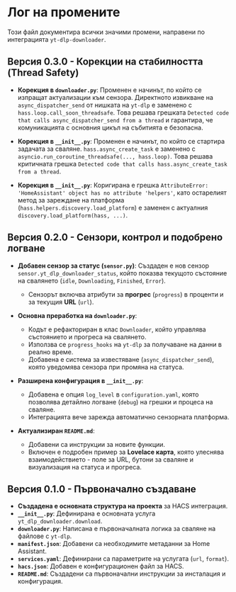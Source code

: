 # Лог на промените

Този файл документира всички значими промени, направени по интеграцията `yt-dlp-downloader`.

## Версия 0.3.0 - Корекции на стабилността (Thread Safety)

*   **Корекция в `downloader.py`**: Променен е начинът, по който се изпращат актуализации към сензора. Директното извикване на `async_dispatcher_send` от нишката на `yt-dlp` е заменено с `hass.loop.call_soon_threadsafe`. Това решава грешката `Detected code that calls async_dispatcher_send from a thread` и гарантира, че комуникацията с основния цикъл на събитията е безопасна.

*   **Корекция в `__init__.py`**: Променен е начинът, по който се стартира задачата за сваляне. `hass.async_create_task` е заменено с `asyncio.run_coroutine_threadsafe(..., hass.loop)`. Това решава критичната грешка `Detected code that calls hass.async_create_task from a thread`.

*   **Корекция в `__init__.py`**: Коригирана е грешка `AttributeError: 'HomeAssistant' object has no attribute 'helpers'`, като остарелият метод за зареждане на платформа (`hass.helpers.discovery.load_platform`) е заменен с актуалния `discovery.load_platform(hass, ...)`.

## Версия 0.2.0 - Сензори, контрол и подобрено логване

*   **Добавен сензор за статус (`sensor.py`)**: Създаден е нов сензор `sensor.yt_dlp_downloader_status`, който показва текущото състояние на свалянето (`idle`, `Downloading`, `Finished`, `Error`).
    *   Сензорът включва атрибути за **прогрес** (`progress`) в проценти и за текущия **URL** (`url`).

*   **Основна преработка на `downloader.py`**:
    *   Кодът е рефакториран в клас `Downloader`, който управлява състоянието и прогреса на свалянето.
    *   Използва се `progress_hooks` на `yt-dlp` за получаване на данни в реално време.
    *   Добавена е система за известяване (`async_dispatcher_send`), която уведомява сензора при промяна на статуса.

*   **Разширена конфигурация в `__init__.py`**:
    *   Добавена е опция `log_level` в `configuration.yaml`, която позволява детайлно логване (`debug`) на грешки и процеса на сваляне.
    *   Интеграцията вече зарежда автоматично сензорната платформа.

*   **Актуализиран `README.md`**:
    *   Добавени са инструкции за новите функции.
    *   Включен е подробен пример за **Lovelace карта**, която улеснява взаимодействието - поле за URL, бутони за сваляне и визуализация на статуса и прогреса.

## Версия 0.1.0 - Първоначално създаване

*   **Създадена е основната структура на проекта** за HACS интеграция.
*   **`__init__.py`**: Дефинирана е основната услуга `yt_dlp_downloader.download`.
*   **`downloader.py`**: Написана е първоначалната логика за сваляне на файлове с `yt-dlp`.
*   **`manifest.json`**: Добавени са необходимите метаданни за Home Assistant.
*   **`services.yaml`**: Дефинирани са параметрите на услугата (`url`, `format`).
*   **`hacs.json`**: Добавен е конфигурационен файл за HACS.
*   **`README.md`**: Създадени са първоначални инструкции за инсталация и конфигурация.
